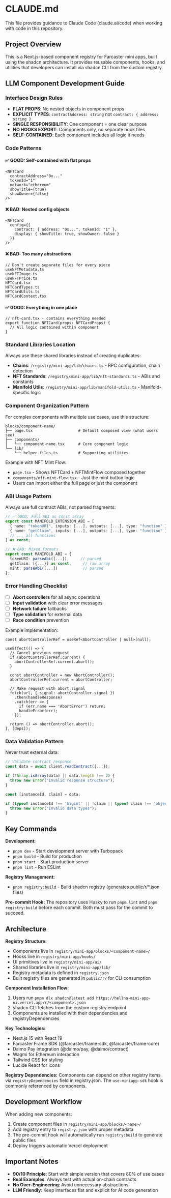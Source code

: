 # CLAUDE.md

This file provides guidance to Claude Code (claude.ai/code) when working with code in this repository.

## Project Overview

This is a Next.js-based component registry for Farcaster mini apps, built using the shadcn architecture. It provides reusable components, hooks, and utilities that developers can install via shadcn CLI from the custom registry.

## LLM Component Development Guide

### Interface Design Rules

- **FLAT PROPS**: No nested objects in component props
- **EXPLICIT TYPES**: `contractAddress: string` not `contract: { address: string }`
- **SINGLE RESPONSIBILITY**: One component = one clear purpose
- **NO HOOKS EXPORT**: Components only, no separate hook files
- **SELF-CONTAINED**: Each component includes all logic it needs

### Code Patterns

#### ✅ GOOD: Self-contained with flat props
```tsx
<NFTCard 
  contractAddress="0x..." 
  tokenId="1"
  network="ethereum"
  showTitle={true}
  showOwner={false}
/>
```

#### ❌ BAD: Nested config objects
```tsx
<NFTCard 
  config={{ 
    contract: { address: "0x...", tokenId: "1" },
    display: { showTitle: true, showOwner: false }
  }}
/>
```

#### ❌ BAD: Too many abstractions
```tsx
// Don't create separate files for every piece
useNFTMetadata.ts
useNFTImage.ts  
useNFTPrice.ts
NFTCard.tsx
NFTCardTypes.ts
NFTCardUtils.ts
NFTCardContext.tsx
```

#### ✅ GOOD: Everything in one place
```tsx
// nft-card.tsx - contains everything needed
export function NFTCard(props: NFTCardProps) {
  // All logic contained within component
}
```

### Standard Libraries Location

Always use these shared libraries instead of creating duplicates:
- **Chains**: `/registry/mini-app/lib/chains.ts` - RPC configuration, chain detection
- **NFT Standards**: `/registry/mini-app/lib/nft-standards.ts` - ABIs and constants
- **Manifold Utils**: `/registry/mini-app/lib/manifold-utils.ts` - Manifold-specific logic

### Component Organization Pattern

For complex components with multiple use cases, use this structure:
```
blocks/component-name/
├── page.tsx                    # Default composed view (what users see)
├── components/
│   └── component-name.tsx      # Core component logic
└── lib/
    └── helper-files.ts         # Supporting utilities
```

Example with NFT Mint Flow:
- `page.tsx` - Shows NFTCard + NFTMintFlow composed together
- `components/nft-mint-flow.tsx` - Just the mint button logic
- Users can import either the full page or just the component

### ABI Usage Pattern

Always use full contract ABIs, not parsed fragments:

```typescript
// ✅ GOOD: Full ABI as const array
export const MANIFOLD_EXTENSION_ABI = [
  { name: "tokenURI", inputs: [...], outputs: [...], type: "function" },
  { name: "getClaim", inputs: [...], outputs: [...], type: "function" },
  // ... all functions
] as const;

// ❌ BAD: Mixed formats
export const MANIFOLD_ABI = {
  tokenURI: parseAbi([...]),     // parsed
  getClaim: [{...}] as const,     // raw array
  mint: parseAbi([...])           // parsed
};
```

### Error Handling Checklist

- [ ] **Abort controllers** for all async operations
- [ ] **Input validation** with clear error messages
- [ ] **Network failure** fallbacks
- [ ] **Type validation** for external data
- [ ] **Race condition** prevention

Example implementation:
```tsx
const abortControllerRef = useRef<AbortController | null>(null);

useEffect(() => {
  // Cancel previous request
  if (abortControllerRef.current) {
    abortControllerRef.current.abort();
  }
  
  const abortController = new AbortController();
  abortControllerRef.current = abortController;
  
  // Make request with abort signal
  fetch(url, { signal: abortController.signal })
    .then(handleResponse)
    .catch(err => {
      if (err.name === 'AbortError') return;
      handleError(err);
    });
    
  return () => abortController.abort();
}, [deps]);
```

### Data Validation Pattern

Never trust external data:
```typescript
// Validate contract response
const data = await client.readContract({...});

if (!Array.isArray(data) || data.length !== 2) {
  throw new Error("Invalid response structure");
}

const [instanceId, claim] = data;

if (typeof instanceId !== 'bigint' || !claim || typeof claim !== 'object') {
  throw new Error("Invalid data types");
}
```

## Key Commands

**Development:**
- `pnpm dev` - Start development server with Turbopack
- `pnpm build` - Build for production
- `pnpm start` - Start production server
- `pnpm lint` - Run ESLint

**Registry Management:**
- `pnpm registry:build` - Build shadcn registry (generates public/r/*.json files)

**Pre-commit Hook:**
The repository uses Husky to run `pnpm lint` and `pnpm registry:build` before each commit. Both must pass for the commit to succeed.

## Architecture

**Registry Structure:**
- Components live in `registry/mini-app/blocks/<component-name>/`
- Hooks live in `registry/mini-app/hooks/`
- UI primitives live in `registry/mini-app/ui/`
- Shared libraries live in `registry/mini-app/lib/`
- Registry metadata is defined in `registry.json`
- Built registry files are generated in `public/r/` for CLI consumption

**Component Installation Flow:**
1. Users run `pnpm dlx shadcn@latest add https://hellno-mini-app-ui.vercel.app/r/<component>.json`
2. shadcn CLI fetches from the custom registry endpoint
3. Components are installed with their dependencies and registryDependencies

**Key Technologies:**
- Next.js 15 with React 19
- Farcaster Frame SDK (@farcaster/frame-sdk, @farcaster/frame-core)
- Daimo Pay integration (@daimo/pay, @daimo/contract)
- Wagmi for Ethereum interaction
- Tailwind CSS for styling
- Lucide React for icons

**Registry Dependencies:**
Components can depend on other registry items via `registryDependencies` field in registry.json. The `use-miniapp-sdk` hook is commonly referenced by components.

## Development Workflow

When adding new components:
1. Create component files in `registry/mini-app/blocks/<name>/`
2. Add registry entry to `registry.json` with proper metadata
3. The pre-commit hook will automatically run `registry:build` to generate public files
4. Deploy triggers automatic Vercel deployment

## Important Notes

- **90/10 Principle**: Start with simple version that covers 80% of use cases
- **Real Examples**: Always test with actual on-chain contracts
- **No Over-Engineering**: Avoid unnecessary abstractions
- **LLM Friendly**: Keep interfaces flat and explicit for AI code generation